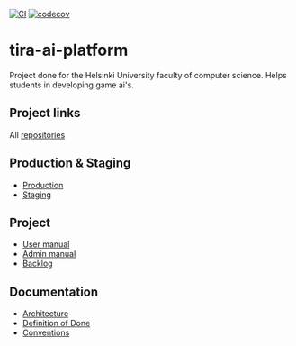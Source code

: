[![CI](https://github.com/game-ai-platform-team/tira-ai-platform/actions/workflows/ci.yml/badge.svg)](https://github.com/game-ai-platform-team/tira-ai-platform/actions/workflows/ci.yml)
[![codecov](https://codecov.io/gh/game-ai-platform-team/tira-ai-platform/graph/badge.svg?token=1X0SYPT0QS)](https://codecov.io/gh/game-ai-platform-team/tira-ai-platform)

# tira-ai-platform

Project done for the Helsinki University faculty of computer science. Helps students in developing game ai's.

## Project links

All [repositories](https://github.com/orgs/game-ai-platform-team/repositories)

## Production & Staging

- [Production]()
- [Staging](https://ai-dev-platform-ohtuprojekti-staging.apps.ocp-test-0.k8s.it.helsinki.fi/index.html)

## Project

- [User manual](docs/user_manual/manual.md)
- [Admin manual](docs/admin_manual.md)
- [Backlog](https://github.com/orgs/game-ai-platform-team/projects/1)

## Documentation

- [Architecture](https://github.com/game-ai-platform-team/tira-ai-platform/blob/main/docs/architecture.md)
- [Definition of Done](https://github.com/game-ai-platform-team/tira-ai-platform/blob/dev/docs/definitionofdone.md)
- [Conventions](https://github.com/game-ai-platform-team/tira-ai-platform/blob/main/docs/conventions.md)
